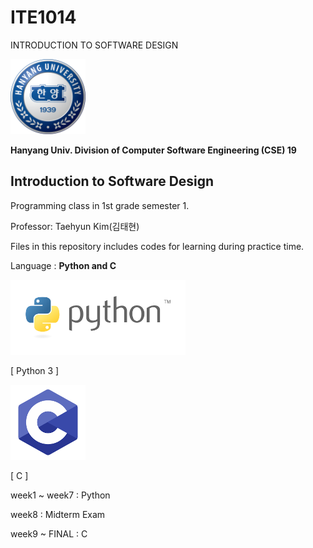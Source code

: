 # ITE1014
INTRODUCTION TO SOFTWARE DESIGN

<img src="/images/HYU_logo.png" width="120" height="120">

**Hanyang Univ. Division of Computer Software Engineering (CSE) 19**

## Introduction to Software Design

Programming class in 1st grade semester 1.

Professor: Taehyun Kim(김태현)

Files in this repository includes codes for learning during practice time.

Language : **Python and C**

<img src="/images/Python-logo.png" width="280" height="120"> 

[ Python 3 ]

<img src="/images/C_logo.png" width="120" height="120">

[ C ]

week1 ~ week7   : Python

week8           : Midterm Exam

week9 ~ FINAL   : C
